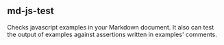 md-js-test
----------

Checks javascript examples in your Markdown document. It also can test the output of examples against assertions written in examples' comments. 

